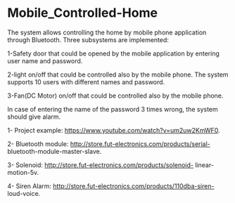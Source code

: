 # Mobile_Controlled-Home

The system allows controlling the home by mobile phone application through Bluetooth.
Three subsystems are implemented:

1-Safety door that could be opened by the mobile application by entering user name and password.

2-light on/off that could be controlled also by the mobile phone. The system supports 10 users with different names and password.

3-Fan(DC Motor) on/off that could be controlled also by the mobile phone.

In case of entering the name of the password 3 times wrong, the system should give alarm.


1- Project example:  https://www.youtube.com/watch?v=um2uw2KmWF0.

2- Bluetooth module: http://store.fut-electronics.com/products/serial- bluetooth-module-master-slave.

3- Solenoid:         http://store.fut-electronics.com/products/solenoid- linear-motion-5v.

4- Siren Alarm:      http://store.fut-electronics.com/products/110dba-siren- loud-voice.
